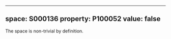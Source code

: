   ---
  space: S000136
  property: P100052
  value: false
  ---
  
  The space is non-trivial by definition.
